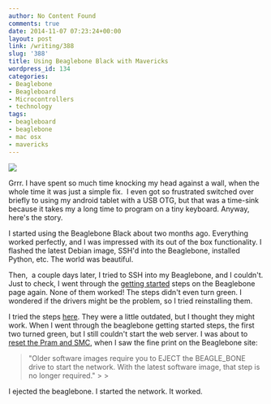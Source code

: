 ```yaml
---
author: No Content Found
comments: true
date: 2014-11-07 07:23:24+00:00
layout: post
link: /writing/388
slug: '388'
title: Using Beaglebone Black with Mavericks
wordpress_id: 134
categories:
- Beaglebone
- Beagleboard
- Microcontrollers
- technology
tags:
- beagleboard
- beaglebone
- mac osx
- mavericks
---
```


![](http://static1.squarespace.com/static/54fcde57e4b07e462fdd69b4/5528a6ace4b0a8996a246af1/5528bc94e4b009016378ed97/1428733077052//img.jpg)
  



Grrr. I have spent so much time knocking my head against a wall, when the whole time it was just a simple fix.  I even got so frustrated switched over briefly to using my android tablet with a USB OTG, but that was a time-sink because it takes my a long time to program on a tiny keyboard.
Anyway, here's the story.




I started using the Beaglebone Black about two months ago. Everything worked perfectly, and I was impressed with its out of the box functionality. I flashed the latest Debian image, SSH'd into the Beaglebone, installed Python, etc. The world was beautiful.




Then,  a couple days later, I tried to SSH into my Beaglebone, and I couldn't. Just to check, I went through the [getting started](http://beagleboard.org/getting-started) steps on the Beaglebone page again. None of them worked! The steps didn't even turn green. I wondered if the drivers might be the problem, so I tried reinstalling them.




I tried the steps [here](http://waxpraxis.tumblr.com/post/16772215153/talking-to-the-beaglebone-with-osx-10-7-lion). They were a little outdated, but I thought they might work. When I went through the beaglebone getting started steps, the first two turned green, but I still couldn't start the web server. I was about to [reset the Pram and SMC](http://stackoverflow.com/questions/23318071/beagle-bone-black-not-detected-in-network-interface-on-mac), when I saw the fine print on the Beaglebone site:




<blockquote>"Older software images require you to EJECT the BEAGLE_BONE drive to start the network. With the latest software image, that step is no longer required."
> 
> </blockquote>




I ejected the beaglebone. I started the network. It worked.
